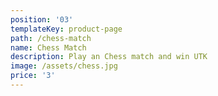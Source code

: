```yaml
---
position: '03'
templateKey: product-page
path: /chess-match
name: Chess Match
description: Play an Chess match and win UTK
image: /assets/chess.jpg
price: '3'
---
```


